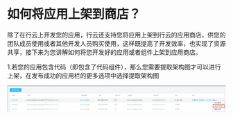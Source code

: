# 如何将应用上架到商店？

  除了在行云上开发您的应用，行云还支持您将应用上架到行云的应用商店，供您的团队成员使用或者其他开发人员购买使用，这样既提高了开发效率，也实现了资源共享，接下来为您讲解如何将您开发好的应用或者组件上架到应用商店。

1.若您的应用包含代码（即包含了代码组件），那么您需要提取架构图才可以进行上架，在发布成功的应用栏的更多选项中选择提取架构图

![](/assets/import53.png)



